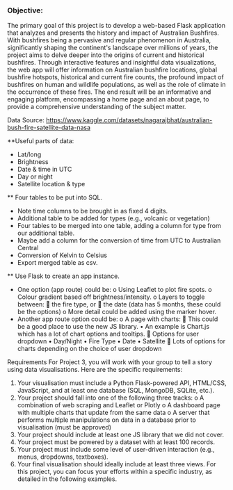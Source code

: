 ### Objective: 

The primary goal of this project is to develop a web-based Flask application that analyzes and presents the history and impact of Australian Bushfires. With bushfires being a pervasive and regular phenomenon in Australia, significantly shaping the continent's landscape over millions of years, the project aims to delve deeper into the origins of current and historical bushfires. Through interactive features and insightful data visualizations, the web app will offer information on Australian bushfire locations, global bushfire hotspots, historical and current fire counts, the profound impact of bushfires on human and wildlife populations, as well as the role of climate in the occurrence of these fires. The end result will be an informative and engaging platform, encompassing a home page and an about page, to provide a comprehensive understanding of the subject matter.

Data Source: https://www.kaggle.com/datasets/nagarajbhat/australian-bush-fire-satellite-data-nasa

**Useful parts of data:
-	Lat/long
-	Brightness
-	Date & time in UTC
-	Day or night
-	Satellite location & type

** Four tables to be put into SQL.
-	Note time columns to be brought in as fixed 4 digits.
-	Additional table to be added for types (e.g., volcanic or vegetation)
-	Four tables to be merged into one table, adding a column for type from our additional table.
-	Maybe add a column for the conversion of time from UTC to Australian Central
-	Conversion of Kelvin to Celsius
-	Export merged table as csv.

** Use Flask to create an app instance.
-	One option (app route) could be:
o	Using Leaflet to plot fire spots.
o	Colour gradient based off brightness/intensity.
o	Layers to toggle between:
	the fire type, or
	the date (data has 5 months, these could be the options)
o	More detail could be added using the marker hover.
-	Another app route option could be:
o	A page with charts:
	This could be a good place to use the new JS library.
•	An example is Chart.js which has a lot of chart options and tooltips.
	Options for user dropdown
•	Day/Night
•	Fire Type
•	Date
•	Satellite
	Lots of options for charts depending on the choice of user dropdown





Requirements
For Project 3, you will work with your group to tell a story using data visualisations. Here are the specific requirements:
1.	Your visualisation must include a Python Flask-powered API, HTML/CSS, JavaScript, and at least one database (SQL, MongoDB, SQLite, etc.).
2.	Your project should fall into one of the following three tracks:
o	A combination of web scraping and Leaflet or Plotly
o	A dashboard page with multiple charts that update from the same data
o	A server that performs multiple manipulations on data in a database prior to visualisation (must be approved)
3.	Your project should include at least one JS library that we did not cover.
4.	Your project must be powered by a dataset with at least 100 records.
5.	Your project must include some level of user-driven interaction (e.g., menus, dropdowns, textboxes).
6.	Your final visualisation should ideally include at least three views.
For this project, you can focus your efforts within a specific industry, as detailed in the following examples.

